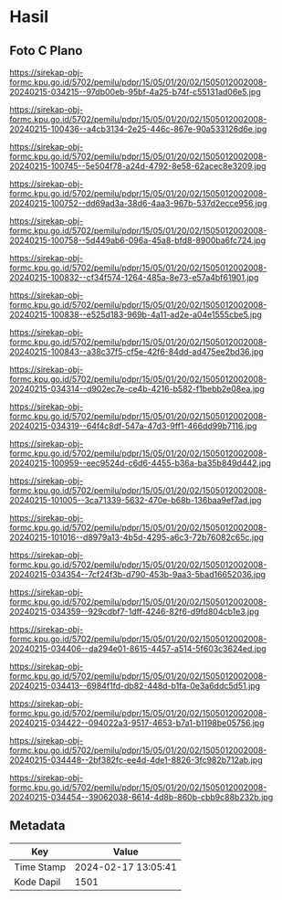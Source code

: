 # Hasil

## Foto C Plano

https://sirekap-obj-formc.kpu.go.id/5702/pemilu/pdpr/15/05/01/20/02/1505012002008-20240215-034215--97db00eb-95bf-4a25-b74f-c55131ad06e5.jpg

https://sirekap-obj-formc.kpu.go.id/5702/pemilu/pdpr/15/05/01/20/02/1505012002008-20240215-100436--a4cb3134-2e25-446c-867e-90a533126d6e.jpg

https://sirekap-obj-formc.kpu.go.id/5702/pemilu/pdpr/15/05/01/20/02/1505012002008-20240215-100745--5e504f78-a24d-4792-8e58-62acec8e3209.jpg

https://sirekap-obj-formc.kpu.go.id/5702/pemilu/pdpr/15/05/01/20/02/1505012002008-20240215-100752--dd69ad3a-38d6-4aa3-967b-537d2ecce956.jpg

https://sirekap-obj-formc.kpu.go.id/5702/pemilu/pdpr/15/05/01/20/02/1505012002008-20240215-100758--5d449ab6-096a-45a8-bfd8-8900ba6fc724.jpg

https://sirekap-obj-formc.kpu.go.id/5702/pemilu/pdpr/15/05/01/20/02/1505012002008-20240215-100832--cf34f574-1264-485a-8e73-e57a4bf61901.jpg

https://sirekap-obj-formc.kpu.go.id/5702/pemilu/pdpr/15/05/01/20/02/1505012002008-20240215-100838--e525d183-969b-4a11-ad2e-a04e1555cbe5.jpg

https://sirekap-obj-formc.kpu.go.id/5702/pemilu/pdpr/15/05/01/20/02/1505012002008-20240215-100843--a38c37f5-cf5e-42f6-84dd-ad475ee2bd36.jpg

https://sirekap-obj-formc.kpu.go.id/5702/pemilu/pdpr/15/05/01/20/02/1505012002008-20240215-034314--d902ec7e-ce4b-4216-b582-f1bebb2e08ea.jpg

https://sirekap-obj-formc.kpu.go.id/5702/pemilu/pdpr/15/05/01/20/02/1505012002008-20240215-034319--64f4c8df-547a-47d3-9ff1-466dd99b7116.jpg

https://sirekap-obj-formc.kpu.go.id/5702/pemilu/pdpr/15/05/01/20/02/1505012002008-20240215-100959--eec9524d-c6d6-4455-b36a-ba35b849d442.jpg

https://sirekap-obj-formc.kpu.go.id/5702/pemilu/pdpr/15/05/01/20/02/1505012002008-20240215-101005--3ca71339-5632-470e-b68b-136baa9ef7ad.jpg

https://sirekap-obj-formc.kpu.go.id/5702/pemilu/pdpr/15/05/01/20/02/1505012002008-20240215-101016--d8979a13-4b5d-4295-a6c3-72b76082c65c.jpg

https://sirekap-obj-formc.kpu.go.id/5702/pemilu/pdpr/15/05/01/20/02/1505012002008-20240215-034354--7cf24f3b-d790-453b-9aa3-5bad16652036.jpg

https://sirekap-obj-formc.kpu.go.id/5702/pemilu/pdpr/15/05/01/20/02/1505012002008-20240215-034359--929cdbf7-1dff-4246-82f6-d9fd804cb1e3.jpg

https://sirekap-obj-formc.kpu.go.id/5702/pemilu/pdpr/15/05/01/20/02/1505012002008-20240215-034406--da294e01-8615-4457-a514-5f603c3624ed.jpg

https://sirekap-obj-formc.kpu.go.id/5702/pemilu/pdpr/15/05/01/20/02/1505012002008-20240215-034413--6984f1fd-db82-448d-b1fa-0e3a6ddc5d51.jpg

https://sirekap-obj-formc.kpu.go.id/5702/pemilu/pdpr/15/05/01/20/02/1505012002008-20240215-034422--094022a3-9517-4653-b7a1-b1198be05756.jpg

https://sirekap-obj-formc.kpu.go.id/5702/pemilu/pdpr/15/05/01/20/02/1505012002008-20240215-034448--2bf382fc-ee4d-4de1-8826-3fc982b712ab.jpg

https://sirekap-obj-formc.kpu.go.id/5702/pemilu/pdpr/15/05/01/20/02/1505012002008-20240215-034454--39062038-6614-4d8b-860b-cbb9c88b232b.jpg


## Metadata

| Key        | Value               |
| ---------- | ------------------- |
| Time Stamp | 2024-02-17 13:05:41 |
| Kode Dapil | 1501                |



